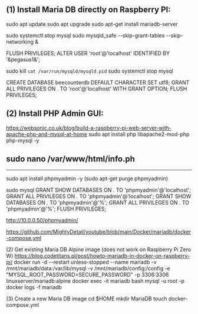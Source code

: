 (1) Install Maria DB directly on Raspberry PI:
----------------------------------------------
sudo apt update
sudo apt upgrade
sudo apt-get install mariadb-server

sudo systemctl stop mysql
sudo mysqld_safe --skip-grant-tables --skip-networking &

FLUSH PRIVILEGES;
ALTER USER 'root'@'localhost' IDENTIFIED BY '&pegasus1&';

sudo kill `cat /var/run/mysqld/mysqld.pid`
sudo systemctl stop mysql

CREATE DATABASE beecounterdb DEFAULT CHARACTER SET utf8;
GRANT ALL PRIVILEGES ON *.* TO 'root'@'localhost' WITH GRANT OPTION;
FLUSH PRIVILEGES;

(2) Install PHP Admin GUI:
--------------------------
https://websonic.co.uk/blog/build-a-raspberry-pi-web-server-with-apache-php-and-mysql-at-home
sudo apt install php libapache2-mod-php php-mysql -y

sudo nano /var/www/html/info.ph
----
<?php
phpinfo();
?>
----

sudo apt install phpmyadmin -y
(sudo apt-get purge phpmyadmin)

sudo mysql
GRANT SHOW DATABASES ON *.* TO 'phpmyadmin'@'localhost';
GRANT ALL PRIVILEGES ON *.* TO 'phpmyadmin'@'localhost';
GRANT SHOW DATABASES ON *.* TO 'phpmyadmin'@'%';
GRANT ALL PRIVILEGES ON *.* TO 'phpmyadmin'@'%';
FLUSH PRIVILEGES;

http://10.0.0.50/phpmyadmin/


https://github.com/MightyDetail/youtube/blob/main/Docker/mariadb/docker-compose.yml

(2) Get existing Maria DB Alpine image (does not work on Raspberry Pi Zero W)
https://blog.codetitans.pl/post/howto-mariadb-in-docker-on-raspberry-pi/
docker run -d --restart unless-stopped --name mariadb -v /mnt/mariadb/data:/var/lib/mysql -v /mnt/mariadb/config:/config -e "MYSQL_ROOT_PASSWORD=SECURE_PASSWORD" -p 3306:3306 linuxserver/mariadb:alpine
docker exec -it mariadb bash
mysql -u root -p
docker logs -f mariadb

(3) Create a new Maria DB image
cd $HOME
mkdir MariaDB
touch docker-compose.yml
